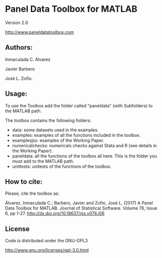 # Panel Data Toolbox for MATLAB

Version 2.0

http://www.paneldatatoolbox.com

## Authors:

Inmaculada C. Álvarez

Javier Barbero

José L. Zofío.

## Usage:

To use the Toolbox add the folder called "paneldata" (with Subfolders) to the MATLAB path.

The toolbox contains the following folders:
- data: some datasets used in the examples.
- examples: examples of all the functions included in the toolbox.
- examplesjss: examples of the Working Paper.
- numericalchecks: numericals checks against Stata and R (see details in the Working Paper).
- paneldata: all the functions of the toolbox all here. This is the folder you must add to the MATLAB path.
- unittests: unitests of the functions of the toolbox.

## How to cite:
Please, cite the toolbox as:

Álvarez, Inmaculada C.; Barbero, Javier and Zofío, José L, (2017) A Panel Data Toolbox for MATLAB. Journal of Statistical Software. Volume 76, Issue 6, pp 1-27. http://dx.doi.org/10.18637/jss.v076.i06

## License
Code is distributed under the GNU-GPL3

http://www.gnu.org/licenses/gpl-3.0.html
